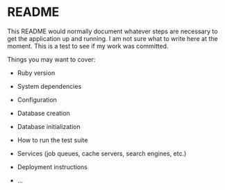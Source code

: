 # README

This README would normally document whatever steps are necessary to get the
application up and running.  I am not sure what to write here at the moment.  This is a test to see if my work was committed.

Things you may want to cover:

* Ruby version

* System dependencies

* Configuration

* Database creation

* Database initialization

* How to run the test suite

* Services (job queues, cache servers, search engines, etc.)

* Deployment instructions

* ...
